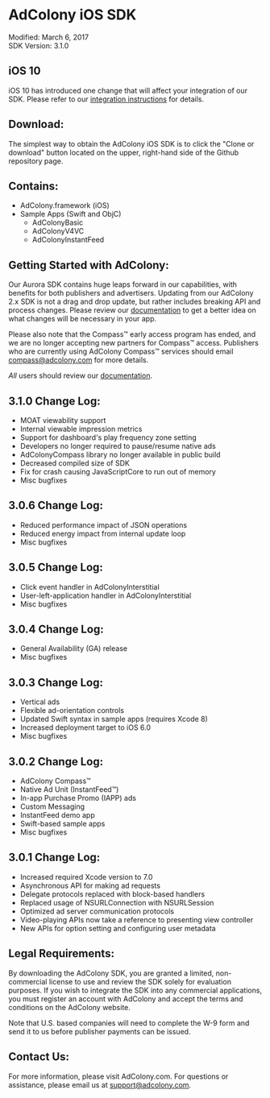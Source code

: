 AdColony iOS SDK
==================================
Modified: March 6, 2017  
SDK Version: 3.1.0

iOS 10
----------------------------------
iOS 10 has introduced one change that will affect your integration of our SDK. Please refer to our [integration instructions](https://github.com/AdColony/AdColony-iOS-SDK-3/wiki/Xcode-Project-Setup) for details.

Download:
----------------------------------
The simplest way to obtain the AdColony iOS SDK is to click the "Clone or download" button located on the upper, right-hand side of the Github repository page.

Contains:
----------------------------------
* AdColony.framework (iOS)
* Sample Apps (Swift and ObjC)
  * AdColonyBasic
  * AdColonyV4VC
  * AdColonyInstantFeed

Getting Started with AdColony:
----------------------------------
Our Aurora SDK contains huge leaps forward in our capabilities, with benefits for both publishers and advertisers. Updating from our AdColony 2.x SDK is not a drag and drop update, but rather includes breaking API and process changes. Please review our [documentation](https://github.com/AdColony/AdColony-iOS-SDK-3/wiki) to get a better idea on what changes will be necessary in your app.

Please also note that the Compass™ early access program has ended, and we are no longer accepting new partners for Compass™ access. Publishers who are currently using AdColony Compass™ services should email compass@adcolony.com for more details.

*All* users should review our [documentation](https://github.com/AdColony/AdColony-iOS-SDK-3/wiki).

3.1.0 Change Log:
----------------------------------
- MOAT viewability support
- Internal viewable impression metrics
- Support for dashboard's play frequency zone setting
- Developers no longer required to pause/resume native ads
- AdColonyCompass library no longer available in public build
- Decreased compiled size of SDK
- Fix for crash causing JavaScriptCore to run out of memory
- Misc bugfixes

3.0.6 Change Log:
----------------------------------
* Reduced performance impact of JSON operations
* Reduced energy impact from internal update loop
* Misc bugfixes

3.0.5 Change Log:
----------------------------------
* Click event handler in AdColonyInterstitial
* User-left-application handler in AdColonyInterstitial
* Misc bugfixes

3.0.4 Change Log:
----------------------------------
* General Availability (GA) release
* Misc bugfixes

3.0.3 Change Log:
----------------------------------
* Vertical ads
* Flexible ad-orientation controls
* Updated Swift syntax in sample apps (requires Xcode 8)
* Increased deployment target to iOS 6.0
* Misc bugfixes

3.0.2 Change Log:
----------------------------------
* AdColony Compass™
* Native Ad Unit (InstantFeed™)
* In-app Purchase Promo (IAPP) ads
* Custom Messaging
* InstantFeed demo app
* Swift-based sample apps
* Misc bugfixes

3.0.1 Change Log:
----------------------------------
* Increased required Xcode version to 7.0
* Asynchronous API for making ad requests
* Delegate protocols replaced with block-based handlers
* Replaced usage of NSURLConnection with NSURLSession
* Optimized ad server communication protocols
* Video-playing APIs now take a reference to presenting view controller
* New APIs for option setting and configuring user metadata

Legal Requirements:
----------------------------------
By downloading the AdColony SDK, you are granted a limited, non-commercial license to use and review the SDK solely for evaluation purposes.  If you wish to integrate the SDK into any commercial applications, you must register an account with AdColony and accept the terms and conditions on the AdColony website.

Note that U.S. based companies will need to complete the W-9 form and send it to us before publisher payments can be issued.


Contact Us:
----------------------------------
For more information, please visit AdColony.com. For questions or assistance, please email us at support@adcolony.com.
